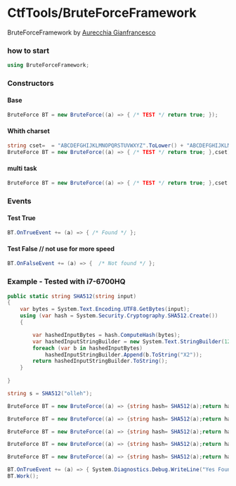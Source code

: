 # CtfTools/BruteForceFramework
BruteForceFramework by [Aurecchia Gianfrancesco](https://github.com/GianfriAur)

### how to start

```c#
using BruteForceFramework;
```

### Constructors

#### Base
```c#
BruteForce BT = new BruteForce((a) => { /* TEST */ return true; });
```

#### Whith charset
```c#
string cset=  = "ABCDEFGHIJKLMNOPQRSTUVWXYZ".ToLower() + "ABCDEFGHIJKLMNOPQRSTUVWXYZ" + "1234567890" + "-_<>!\"@#+*()[]{}%&$£&/\\";
BruteForce BT = new BruteForce((a) => { /* TEST */ return true; },cset);
```

#### multi task
```c#
BruteForce BT = new BruteForce((a) => { /* TEST */ return true; },cset, BruteForce.AttackType.MultiThreads, 500);    // -1 for no limits		CAUTION!!!!!
```

### Events

#### Test True
```c#
BT.OnTrueEvent += (a) => { /* Found */ };
```

#### Test False // not use for more speed
```c#
BT.OnFalseEvent += (a) => {  /* Not found */ };
```

### Example - Tested with i7-6700HQ

```c#
public static string SHA512(string input)
{
    var bytes = System.Text.Encoding.UTF8.GetBytes(input);
    using (var hash = System.Security.Cryptography.SHA512.Create())
    {

        var hashedInputBytes = hash.ComputeHash(bytes);
        var hashedInputStringBuilder = new System.Text.StringBuilder(128);
        foreach (var b in hashedInputBytes)
            hashedInputStringBuilder.Append(b.ToString("X2"));
        return hashedInputStringBuilder.ToString();
    }
            
}

string s = SHA512("olleh");

BruteForce BT = new BruteForce((a) => {string hash= SHA512(a);return hash == s;}, "ABCDEFGHIJKLMNOPQRSTUVWXYZ".ToLower());  // 0h:00m:41s, ms:459 

BruteForce BT = new BruteForce((a) => {string hash= SHA512(a);return hash == s;}, "ABCDEFGHIJKLMNOPQRSTUVWXYZ".ToLower(),BruteForce.AttackType.MultiThreads,500);  // 0h:01m:20s, ms:625 

BruteForce BT = new BruteForce((a) => {string hash= SHA512(a);return hash == s;}, "ABCDEFGHIJKLMNOPQRSTUVWXYZ".ToLower(),BruteForce.AttackType.MultiThreads,1000);  // 0h:01m:09, ms:459 

BruteForce BT = new BruteForce((a) => {string hash= SHA512(a);return hash == s;}, "ABCDEFGHIJKLMNOPQRSTUVWXYZ".ToLower(),BruteForce.AttackType.MultiThreads,2000);  // 0h:01m:00s, ms:329 

BruteForce BT = new BruteForce((a) => {string hash= SHA512(a);return hash == s;}, "ABCDEFGHIJKLMNOPQRSTUVWXYZ".ToLower(),BruteForce.AttackType.MultiThreads,-1);  // 0h:00m:23s, ms:112

BT.OnTrueEvent += (a) => { System.Diagnostics.Debug.WriteLine("Yes Found:" + a); };
BT.Work();
```

